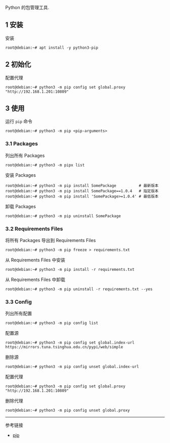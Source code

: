 Python 的包管理工具.

## 1 安装

安装

```shell
root@debian:~# apt install -y python3-pip
```

## 2 初始化

配置代理


```shell
root@debian:~# python3 -m pip config set global.proxy "http://192.168.1.201:10809"
```

## 3 使用

运行 `pip` 命令

```shell
root@debian:~# python3 -m pip <pip-arguments>
```

### 3.1 Packages

列出所有 Packages

```shell
root@debian:~# python3 -m pipx list
```

安装 Packages

```shell
root@debian:~# python3 -m pip install SomePackage          # 最新版本
root@debian:~# python3 -m pip install SomePackage==1.0.4   # 指定版本
root@debian:~# python3 -m pip install 'SomePackage>=1.0.4' # 最低版本
```

卸载 Packages

```shell
root@debian:~# python3 -m pip uninstall SomePackage
```

### 3.2 Requirements Files

将所有 Packages 导出到 Requirements Files

```shell
root@debian:~# python3 -m pip freeze > requirements.txt
```

从 Requirements Files 中安装

```shell
root@debian:~# python3 -m pip install -r requirements.txt
```

从 Requirements Files 中卸载

```shell
root@debian:~# python3 -m pip uninstall -r requirements.txt --yes
```

### 3.3 Config

列出所有配置

```shell
root@debian:~# python3 -m pip config list
```

配置源

```shell
root@debian:~# python3 -m pip config set global.index-url https://mirrors.tuna.tsinghua.edu.cn/pypi/web/simple
```

删除源

```shell
root@debian:~# python3 -m pip config unset global.index-url
```

配置代理

```shell
root@debian:~# python3 -m pip config set global.proxy "http://192.168.1.201:10809"
```

删除代理

```shell
root@debian:~# python3 -m pip config unset global.proxy
```

---

参考链接

- [pip](https://pip.pypa.io/en/stable/)
